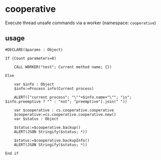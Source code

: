 # cooperative
Execute thread unsafe commands via a worker (namespace: `cooperative`)

## usage

```4d
#DECLARE($params : Object)

If (Count parameters=0)
	
	CALL WORKER("test"; Current method name; {})
	
Else 
	
	var $info : Object
	$info:=Process info(Current process)
	
	ALERT(["current process"; "\""+$info.name+"\""; "is"; $info.preemptive ? "" : "not"; "preemptive"].join(" "))
	
	var $cooperative : cs.cooperative.cooperative
	$cooperative:=cs.cooperative.cooperative.new()
	var $status : Object
	
	$status:=$cooperative.backup()
	ALERT(JSON Stringify($status; *))
	
	$status:=$cooperative.backupInfo()
	ALERT(JSON Stringify($status; *))
	
End if
```
